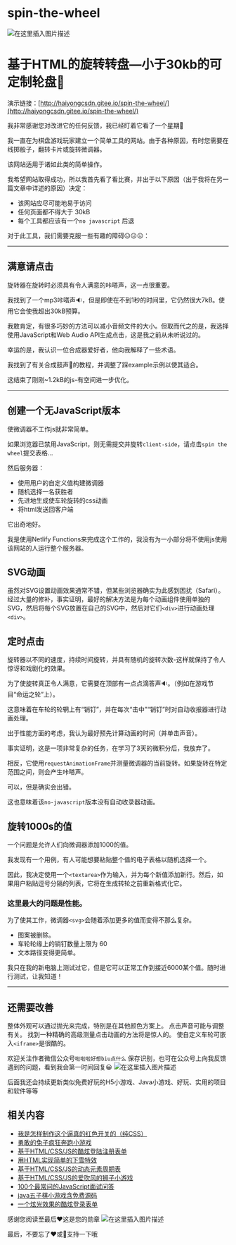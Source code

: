 # spin-the-wheel

![在这里插入图片描述](https://img-blog.csdnimg.cn/20210401003450801.png)

# 基于HTML的旋转转盘—小于30kb的可定制轮盘🎡

演示链接：[http://haiyongcsdn.gitee.io/spin-the-wheel/](http://haiyongcsdn.gitee.io/spin-the-wheel/)

我非常感谢您对改进它的任何反馈，我已经盯着它看了一个星期👀

我一直在为棋盘游戏玩家建立一个简单工具的网站。由于各种原因，有时您需要在线掷骰子，翻转卡片或旋转微调器。

该网站适用于诸如此类的简单操作。

我希望网站取得成功，所以我首先看了看比赛，并出于以下原因（出于我将在另一篇文章中详述的原因）决定：

 - 该网站应尽可能地易于访问
 - 任何页面都不得大于 30kB
 - 每个工具都应该有一个`no javascript` 后退

对于此工具，我们需要克服一些有趣的障碍😐😐😐：

---

## 满意请点击

旋转器在旋转时必须具有令人满意的咔嗒声，这一点很重要。

我找到了一个mp3咔嗒声🔉，但是即使在不到1秒的时间里，它仍然很大7kB。使用它会使我超出30kB预算。

我敢肯定，有很多巧妙的方法可以减小音频文件的大小。但取而代之的是，我选择使用JavaScript和Web Audio API生成点击，这是我之前从未听说过的。

幸运的是，我认识一位合成器爱好者，他向我解释了一些术语。

我找到了有关合成鼓声🥁的教程，并调整了踩example示例以使其适合。

这结束了刚刚~1.2kB的js-有空间进一步优化。

---

## 创建一个无JavaScript版本

使微调器不工作js就非常简单。

如果浏览器已禁用JavaScript，则无需提交并旋转`client-side`，请点击`spin the wheel`提交表格…

然后服务器：

 - 使用用户的自定义值构建微调器
 - 随机选择一名获胜者
 - 先进地生成使车轮旋转的css动画
 - 将html发送回客户端

它出奇地好。

我是使用Netlify Functions来完成这个工作的，我没有为一小部分将不使用js使用该网站的人运行整个服务器。

## SVG动画

虽然对SVG设置动画效果通常不错，但某些浏览器确实为此感到困扰（Safari）。经过大量的修补，事实证明，最好的解决方法是为每个动画组件使用单独的SVG，然后将每个SVG放置在自己的SVG中，然后对它们`<div>`进行动画处理`<div>`。

## 定时点击

旋转器以不同的速度，持续时间旋转，并具有随机的旋转次数-这样就保持了令人惊讶和戏剧化的效果。

为了使旋转真正令人满意，它需要在顶部有一点点滴答声🔉。（例如在游戏节目“命运之轮”上）。

这意味着在车轮的轮辋上有“销钉”，并在每次“击中”“销钉”时对自动收报器进行动画处理。

出于性能方面的考虑，我认为最好预先计算动画的时间（并单击声音）。

事实证明，这是一项非常复杂的任务，在学习了3天的微积分后，我放弃了。

相反，它使用`requestAnimationFrame`并测量微调器的当前旋转。如果旋转在特定范围之间，则会产生咔嗒声。

可以，但是确实会出错。

这也意味着该`no-javascript`版本没有自动收录器动画。

## 旋转1000s的值

一个问题是允许人们向微调器添加1000的值。

我发现有一个用例，有人可能想要粘贴整个值的电子表格以随机选择一个。

因此，我决定使用一个`<textarea>`作为输入，并为每个新值添加新行。然后，如果用户粘贴逗号分隔的列表，它将在生成转轮之前重新格式化它。

### 这里最大的问题是性能。

为了使其工作，微调器`<svg>`会随着添加更多的值而变得不那么复杂。

 - 图案被删除。
 - 车轮轮缘上的销钉数量上限为 60
 - 文本路径变得更简单。

我只在我的新电脑上测试过它，但是它可以正常工作到接近6000某个值。随时进行测试，让我知道！

---

## 还需要改善

整体外观可以通过抛光来完成，特别是在其他颜色方案上。
点击声音可能与调整有关。
找到一种精确的高级测量点击动画的方法将是惊人的。
使自定义车轮可嵌入`<iframe>`是很酷的。

欢迎关注作者微信公众号`啦啦啦好想biu点什么` 保存识别，也可在公众号上向我反馈遇到的问题，看到我会第一时间回复😀
![在这里插入图片描述](https://img-blog.csdnimg.cn/20210123111950829.jpg#pic_center)


后面我还会持续更新类似免费好玩的H5小游戏、Java小游戏、好玩、实用的项目和软件等等

## 相关内容

 - [我是怎样制作这个逼真的红色开关的（纯CSS）](https://blog.csdn.net/qq_44273429/article/details/115148871)
 - [勇敢的兔子疯狂奔跑小游戏](https://mp.weixin.qq.com/s/h-F1Yx3LAMVKsvDpTTKjbg)
 - [基于HTML/CSS/JS的酷炫登陆注册表单](https://blog.csdn.net/qq_44273429/article/details/114490266)
 - [用HTML实现简单的下雪特效](http://mp.weixin.qq.com/s?__biz=Mzg5OTU2NTQ4MQ==&mid=2247484065&idx=1&sn=17a958a2a8df8458bf316fac55f865f3&chksm=c0501067f7279971add268cff499833f173c5d7368040c8c902da698eb72bdba23d10aca385a#rd)
 - [基于HTML/CSS/JS的动态元素周期表](https://blog.csdn.net/qq_44273429/article/details/114296024)
 - [基于HTML/CSS/JS的爱吹风的狮子小游戏](https://blog.csdn.net/qq_44273429/article/details/113792583)
 - [100个最常问的JavaScript面试问答](https://blog.csdn.net/qq_44273429/article/details/114240168)
 - [java五子棋小游戏含免费源码](https://mp.weixin.qq.com/s?__biz=Mzg5OTU2NTQ4MQ==&amp;mid=2247483719&amp;idx=1&amp;sn=8c86ff28a782c838a184a4050c695d26&amp;chksm=c0501381f7279a97df8f4467203e8de05ef7fd34f1d9be51a11c591c8e37e244cb010c55afda&token=925595149&lang=zh_CN#rd)
 - [一个炫光效果的酷炫登录表单](https://blog.csdn.net/qq_44273429/article/details/113797520)

感谢您阅读至最后❤️这是您的勋章
![在这里插入图片描述](https://img-blog.csdnimg.cn/20210308213135726.png)


最后，不要忘了❤️或📑支持一下哦